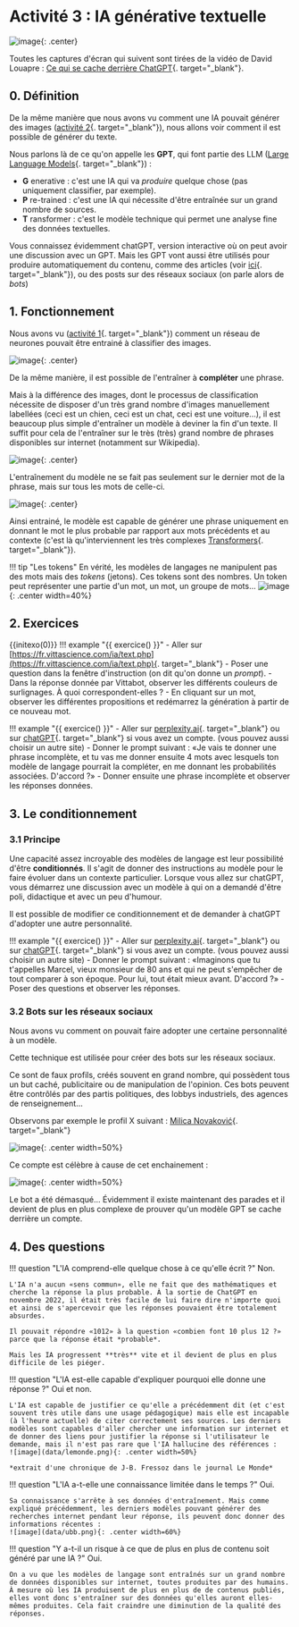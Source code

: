 # Activité 3 : IA générative textuelle
![image](data/ban.jpg){: .center}

Toutes les captures d'écran qui suivent sont tirées de la vidéo de David Louapre : [Ce qui se cache derrière ChatGPT](https://www.youtube.com/watch?v=7ell8KEbhJo){. target="_blank"}.

## 0. Définition

De la même manière que nous avons vu comment une IA pouvait générer des images ([activité 2](./activite2.md){. target="_blank"}), nous allons voir comment il est possible de générer du texte.

Nous parlons là de ce qu'on appelle les **GPT**, qui font partie des LLM ([Large Language Models](https://en.wikipedia.org/wiki/Large_language_model){. target="_blank"}) :

- **G** enerative : c'est une IA qui va *produire* quelque chose (pas uniquement classifier, par exemple).
- **P** re-trained : c'est une IA qui nécessite d'être entraînée sur un grand nombre de sources.
- **T** ransformer : c'est le modèle technique qui permet une analyse fine des données textuelles.

Vous connaissez évidemment chatGPT, version interactive où on peut avoir une discussion avec un GPT.
Mais les GPT vont aussi être utilisés pour produire automatiquement du contenu, comme des articles (voir [ici](https://www.voici.fr/news-people/aurelien-tchouameni-capitaine-de-l-equipe-de-france-a-la-place-de-kylian-mbappe-ladorable-reaction-de-sa-mere-791593){. target="_blank"}), ou des posts sur des réseaux sociaux (on parle alors de *bots*)





## 1. Fonctionnement

Nous avons vu ([activité 1](./activite1.md){. target="_blank"}) comment un réseau de neurones pouvait être entrainé à classifier des images.

![image](data/gpt1.png){: .center}

De la même manière, il est possible de l'entraîner à **compléter** une phrase.

Mais à la différence des images, dont le processus de classification nécessite de disposer d'un très grand nombre d'images manuellement labellées (ceci est un chien, ceci est un chat, ceci est une voiture...), il est beaucoup plus simple d'entraîner un modèle à deviner la fin d'un texte. Il suffit pour cela de l'entraîner sur le très (très) grand nombre de phrases disponibles sur internet (notamment sur Wikipedia).


![image](data/gpt2.png){: .center}

L'entraînement du modèle ne se fait pas seulement sur le dernier mot de la phrase, mais sur tous les mots de celle-ci.

![image](data/gpt3.png){: .center}

Ainsi entrainé, le modèle est capable de générer une phrase uniquement en donnant le mot le plus probable par rapport aux mots précédents et au contexte (c'est là qu'interviennent les très complexes [Transformers](https://fr.wikipedia.org/wiki/Transformeur){. target="_blank"}).

!!! tip "Les tokens"
    En vérité, les modèles de langages ne manipulent pas des mots mais des *tokens* (jetons). Ces tokens sont des nombres. Un token peut représenter une partie d'un mot, un mot, un groupe de mots...
    ![image](data/tokens.png){: .center width=40%}

## 2. Exercices

{{initexo(0)}}
!!! example "{{ exercice() }}"
    - Aller sur [https://fr.vittascience.com/ia/text.php](https://fr.vittascience.com/ia/text.php){. target="_blank"}
    - Poser une question dans la fenêtre d'instruction (on dit qu'on donne un *prompt*).
    - Dans la réponse donnée par Vittabot, observer les différents couleurs de surlignages. À quoi correspondent-elles ?
    - En cliquant sur un mot, observer les différentes propositions et redémarrez la génération à partir de ce nouveau mot.


!!! example "{{ exercice() }}"
    - Aller sur [perplexity.ai](https://www.perplexity.ai/){. target="_blank"} ou sur [chatGPT](https://chatgpt.com/){. target="_blank"} si vous avez un compte. (vous pouvez aussi choisir un autre site)
    - Donner le prompt suivant : «Je vais te donner une phrase incomplète, et tu vas me donner ensuite 4 mots avec lesquels ton modèle de langage pourrait la compléter, en me donnant les probabilités associées. D'accord ?»
    - Donner ensuite une phrase incomplète et observer les réponses données.

## 3. Le conditionnement

### 3.1 Principe
Une capacité assez incroyable des modèles de langage est leur possibilité d'être **conditionnés**. Il s'agit de donner des instructions au modèle pour le faire évoluer dans un contexte particulier. Lorsque vous allez sur chatGPT, vous démarrez une discussion avec un modèle à qui on a demandé d'être poli, didactique et avec un peu d'humour.

Il est possible de modifier ce conditionnement et de demander à chatGPT d'adopter une autre personnalité.

!!! example "{{ exercice() }}"
    - Aller sur [perplexity.ai](https://www.perplexity.ai/){. target="_blank"} ou sur [chatGPT](https://chatgpt.com/){. target="_blank"} si vous avez un compte. (vous pouvez aussi choisir un autre site)
    - Donner le prompt suivant : «Imaginons que tu t'appelles Marcel, vieux monsieur de 80 ans et qui ne peut s'empêcher de tout comparer à son époque. Pour lui, tout était mieux avant. D'accord ?»
    - Poser des questions et observer les réponses. 

### 3.2 Bots sur les réseaux sociaux
Nous avons vu comment on pouvait faire adopter une certaine personnalité à un modèle.

Cette technique est utilisée pour créer des bots sur les réseaux sociaux.

Ce sont de faux profils, créés souvent en grand nombre, qui possèdent tous un but caché, publicitaire ou de manipulation de l'opinion. Ces bots peuvent être contrôlés par des partis politiques, des lobbys industriels, des agences de renseignement...

Observons par exemple le profil X suivant : [Milica Novaković](https://x.com/mlcnvkvc){. target="_blank"}

![image](data/tw1.png){: .center width=50%}

Ce compte est célèbre à cause de cet enchainement :

![image](data/tw2.png){: .center width=50%}

Le bot a été démasqué... Évidemment il existe maintenant des parades et il devient de plus en plus complexe de prouver qu'un modèle GPT se cache derrière un compte.

## 4. Des questions

!!! question "L'IA comprend-elle quelque chose à ce qu'elle écrit ?"
    Non.

    L'IA n'a aucun «sens commun», elle ne fait que des mathématiques et cherche la réponse la plus probable. À la sortie de ChatGPT en novembre 2022, il était très facile de lui faire dire n'importe quoi et ainsi de s'apercevoir que les réponses pouvaient être totalement absurdes. 

    Il pouvait répondre «1012» à la question «combien font 10 plus 12 ?» parce que la réponse était *probable*.

    Mais les IA progressent **très** vite et il devient de plus en plus difficile de les piéger.


!!! question "L'IA est-elle capable d'expliquer pourquoi elle donne une réponse ?"
    Oui et non.

    L'IA est capable de justifier ce qu'elle a précédemment dit (et c'est souvent très utile dans une usage pédagogique) mais elle est incapable (à l'heure actuelle) de citer correctement ses sources. Les derniers modèles sont capables d'aller chercher une information sur internet et de donner des liens pour justifier la réponse si l'utilisateur le demande, mais il n'est pas rare que l'IA hallucine des références :
    ![image](data/lemonde.png){: .center width=50%}
    
    *extrait d'une chronique de J-B. Fressoz dans le journal Le Monde*

!!! question "L'IA a-t-elle une connaissance limitée dans le temps ?"
    Oui.

    Sa connaissance s'arrête à ses données d'entraînement. Mais comme expliqué précédemment, les derniers modèles pouvant générer des recherches internet pendant leur réponse, ils peuvent donc donner des informations récentes :
    ![image](data/ubb.png){: .center width=60%}


!!! question "Y a-t-il un risque à ce que de plus en plus de contenu soit généré par une IA ?"
    Oui.

    On a vu que les modèles de langage sont entraînés sur un grand nombre de données disponibles sur internet, toutes produites par des humains. À mesure où les IA produisent de plus en plus de de contenus publiés, elles vont donc s'entraîner sur des données qu'elles auront elles-mêmes produites. Cela fait craindre une diminution de la qualité des réponses.